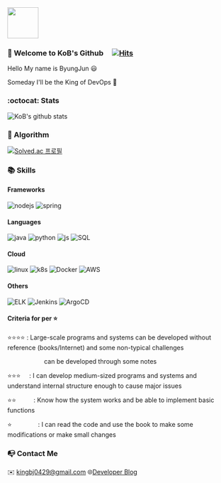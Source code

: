 <img src="https://user-images.githubusercontent.com/63000843/102002591-3cf83480-3d41-11eb-8d0d-2f262bf494c0.png" width="70">

### :metal: Welcome to KoB's Github&nbsp;&nbsp;&nbsp;&nbsp;&nbsp;[![Hits](https://hits.seeyoufarm.com/api/count/incr/badge.svg?url=https%3A%2F%2Fgithub.com%2Fkingbj0429%2Fhit-counter&count_bg=%2344F77D&title_bg=%236A5E5E&icon=node-dot-js.svg&icon_color=%2346C724&title=hits&edge_flat=false)](https://hits.seeyoufarm.com)

Hello My name is ByungJun :smiley:

Someday I'll be the King of DevOps :crown:


### :octocat: Stats

![KoB's github stats](https://github-readme-stats.vercel.app/api?username=kingbj940429&show_icons=true&theme=radical)


### :pencil: Algorithm 

[![Solved.ac
프로필](http://mazassumnida.wtf/api/v2/generate_badge?boj=kingbj0429)](https://solved.ac/kingbj0429)


### :books: Skills

#### Frameworks

![nodejs](https://img.shields.io/badge/Node.js-★★★☆-green?logo=node.js&logoColor=white)
![spring](https://img.shields.io/badge/Spring-★★★☆-yellowgreen?logo=spring&logoColor=white)

#### Languages

![java](https://img.shields.io/badge/Java-★★★☆-orange?logo=java&logoColor=white)
![python](https://img.shields.io/badge/Python-★★☆☆-blue?logo=python&logoColor=white)
![js](https://img.shields.io/badge/JS-★★★☆-yellow?logo=javascript&logoColor=white)
![SQL](https://img.shields.io/badge/SQL-★★☆☆-red?logo=oracle&logoColor=white)
<!--![mysql](https://img.shields.io/badge/Mysql-★★☆☆-blue?logo=mysql&logoColor=white)-->

#### Cloud
![linux](https://img.shields.io/badge/Linux-★★★☆-yellowgreen?logo=linux&logoColor=white)
![k8s](https://img.shields.io/badge/K8S-★★☆☆-blue?logo=kubernetes&logoColor=white)
![Docker](https://img.shields.io/badge/Docker-★★☆☆-blue?logo=Docker&logoColor=white)
![AWS](https://img.shields.io/badge/AWS-★★★☆-orange?logo=Amazon&logoColor=white)

#### Others
![ELK](https://img.shields.io/badge/ELK-★☆☆☆-green?logo=ElasticSearch&logoColor=white)
![Jenkins](https://img.shields.io/badge/Jenkins-★☆☆☆-orange?logo=Jenkins&logoColor=white)
![ArgoCD](https://img.shields.io/badge/ArgoCD-★☆☆☆-red?logo=ArgoCD&logoColor=white)


#### Criteria for per :star:
:star::star::star::star: : Large-scale programs and systems can be developed without reference (books/Internet) and some non-typical challenges 

&nbsp;&nbsp;&nbsp;&nbsp;&nbsp;&nbsp;&nbsp;&nbsp;&nbsp;&nbsp;&nbsp;&nbsp;&nbsp;&nbsp;&nbsp;&nbsp;&nbsp;&nbsp;&nbsp;&nbsp;         can be developed through some notes

:star::star::star:&nbsp;&nbsp;&nbsp;&nbsp; : I can develop medium-sized programs and systems and understand internal structure enough to cause major issues

:star::star:&nbsp;&nbsp;&nbsp;&nbsp;&nbsp;&nbsp;&nbsp;&nbsp;&nbsp; : Know how the system works and be able to implement basic functions

:star:&nbsp;&nbsp;&nbsp;&nbsp;&nbsp;&nbsp;&nbsp;&nbsp;&nbsp;&nbsp;&nbsp;&nbsp;&nbsp;&nbsp; : I can read the code and use the book to make some modifications or make small changes

### :mailbox_with_no_mail: Contact Me

:envelope: <kingbj0429@gmail.com> :globe_with_meridians:[Developer Blog](https://kingofbackend.tistory.com/)

<!--
**kingbj940429/kingbj940429** is a ✨ _special_ ✨ repository because its `README.md` (this file) appears on your GitHub profile.

Here are some ideas to get you started:

- 🔭 I’m currently working on ...
- 🌱 I’m currently learning ...
- 👯 I’m looking to collaborate on ...
- 🤔 I’m looking for help with ...
- 💬 Ask me about ...
- 📫 How to reach me: ...
- 😄 Pronouns: ...
- ⚡ Fun fact: ...
https://github.com/anuraghazra/github-readme-stats ==> github stats 주소
https://www.webfx.com/tools/emoji-cheat-sheet/ ==> 이모지 주소
https://steemit.com/kr/@nand/markdown ==> 깃헙 마크다운 사용법 주소
https://img.shields.io/github/languages/top/kingbj940429/BJ.GG ==> 깃헙 프로젝트내 최다 언어
https://sujinlee.me/professional-github/ ==> 깃헙 포트폴리오 정리 방법
https://shields.io/ ==> shieds.io 뱃지
https://simpleicons.org/ ==> 깃헙 심플 로고
https://hits.seeyoufarm.com/ ==> hits

11111111111
-->
